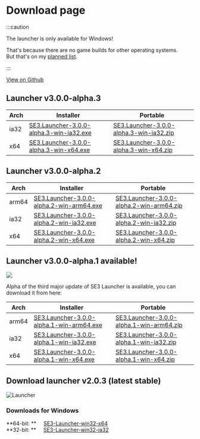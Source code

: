 # Download page

:::caution

The launcher is only available for Windows!

That's because there are no game builds for other operating systems.  
But that's on my [planned list](https://github.com/Space-Eternity-3/SE3-Launcher/projects/1).

:::

[View on Github](https://github.com/Space-Eternity-3/SE3-Launcher)

## Launcher v3.0.0-alpha.3

| Arch  | Installer                                                                                                                                                             | Portable                                                                                                                                                              |
| ----- | --------------------------------------------------------------------------------------------------------------------------------------------------------------------- | --------------------------------------------------------------------------------------------------------------------------------------------------------------------- |
| ia32  | [SE3.Launcher-3.0.0-alpha.3-win-ia32.exe](https://github.com/Space-Eternity-3/SE3-Launcher/releases/download/3.0.0-alpha.3/SE3.Launcher-3.0.0-alpha.3-win-ia32.exe)   | [SE3.Launcher-3.0.0-alpha.3-win-ia32.zip](https://github.com/Space-Eternity-3/SE3-Launcher/releases/download/3.0.0-alpha.3/SE3.Launcher-3.0.0-alpha.3-win-ia32.zip)   |
| x64   | [SE3.Launcher-3.0.0-alpha.3-win-x64.exe](https://github.com/Space-Eternity-3/SE3-Launcher/releases/download/3.0.0-alpha.3/SE3.Launcher-3.0.0-alpha.3-win-x64.exe)     | [SE3.Launcher-3.0.0-alpha.3-win-x64.zip](https://github.com/Space-Eternity-3/SE3-Launcher/releases/download/3.0.0-alpha.3/SE3.Launcher-3.0.0-alpha.3-win-x64.zip)     |

## Launcher v3.0.0-alpha.2

| Arch  | Installer                                                                                                                                                             | Portable                                                                                                                                                              |
| ----- | --------------------------------------------------------------------------------------------------------------------------------------------------------------------- | --------------------------------------------------------------------------------------------------------------------------------------------------------------------- |
| arm64 | [SE3.Launcher-3.0.0-alpha.2-win-arm64.exe](https://github.com/Space-Eternity-3/SE3-Launcher/releases/download/3.0.0-alpha.2/SE3.Launcher-3.0.0-alpha.2-win-arm64.exe) | [SE3.Launcher-3.0.0-alpha.2-win-arm64.zip](https://github.com/Space-Eternity-3/SE3-Launcher/releases/download/3.0.0-alpha.2/SE3.Launcher-3.0.0-alpha.2-win-arm64.zip) |
| ia32  | [SE3.Launcher-3.0.0-alpha.2-win-ia32.exe](https://github.com/Space-Eternity-3/SE3-Launcher/releases/download/3.0.0-alpha.2/SE3.Launcher-3.0.0-alpha.2-win-ia32.exe)   | [SE3.Launcher-3.0.0-alpha.2-win-ia32.zip](https://github.com/Space-Eternity-3/SE3-Launcher/releases/download/3.0.0-alpha.2/SE3.Launcher-3.0.0-alpha.2-win-ia32.zip)   |
| x64   | [SE3.Launcher-3.0.0-alpha.2-win-x64.exe](https://github.com/Space-Eternity-3/SE3-Launcher/releases/download/3.0.0-alpha.2/SE3.Launcher-3.0.0-alpha.2-win-x64.exe)     | [SE3.Launcher-3.0.0-alpha.2-win-x64.zip](https://github.com/Space-Eternity-3/SE3-Launcher/releases/download/3.0.0-alpha.2/SE3.Launcher-3.0.0-alpha.2-win-x64.zip)     |

## Launcher v3.0.0-alpha.1 available!

![](https://user-images.githubusercontent.com/81181783/172714927-336e92fa-93d5-48e7-9e36-547e2c3b130e.png)

Alpha of the third major update of SE3 Launcher is available, you can download it from here:

| Arch  | Installer                                                                                                                                                             | Portable                                                                                                                                                              |
| ----- | --------------------------------------------------------------------------------------------------------------------------------------------------------------------- | --------------------------------------------------------------------------------------------------------------------------------------------------------------------- |
| arm64 | [SE3.Launcher-3.0.0-alpha.1-win-arm64.exe](https://github.com/Space-Eternity-3/SE3-Launcher/releases/download/3.0.0-alpha.1/SE3.Launcher-3.0.0-alpha.1-win-arm64.exe) | [SE3.Launcher-3.0.0-alpha.1-win-arm64.zip](https://github.com/Space-Eternity-3/SE3-Launcher/releases/download/3.0.0-alpha.1/SE3.Launcher-3.0.0-alpha.1-win-arm64.zip) |
| ia32  | [SE3.Launcher-3.0.0-alpha.1-win-ia32.exe](https://github.com/Space-Eternity-3/SE3-Launcher/releases/download/3.0.0-alpha.1/SE3.Launcher-3.0.0-alpha.1-win-ia32.exe)   | [SE3.Launcher-3.0.0-alpha.1-win-ia32.zip](https://github.com/Space-Eternity-3/SE3-Launcher/releases/download/3.0.0-alpha.1/SE3.Launcher-3.0.0-alpha.1-win-ia32.zip)   |
| x64   | [SE3.Launcher-3.0.0-alpha.1-win-x64.exe](https://github.com/Space-Eternity-3/SE3-Launcher/releases/download/3.0.0-alpha.1/SE3.Launcher-3.0.0-alpha.1-win-x64.exe)     | [SE3.Launcher-3.0.0-alpha.1-win-x64.zip](https://github.com/Space-Eternity-3/SE3-Launcher/releases/download/3.0.0-alpha.1/SE3.Launcher-3.0.0-alpha.1-win-x64.zip)     |

## Download launcher v2.0.3 (latest stable)

![Launcher](/img/launcher-2.png)

### Downloads for Windows

**64-bit: ** &nbsp;&nbsp;&nbsp; [SE3-Launcher-win32-x64](https://github.com/Space-Eternity-3/SE3-Launcher/releases/download/2.0.3/SE3.Launcher-win32-x64.zip)  
**32-bit: ** &nbsp;&nbsp;&nbsp; [SE3-Launcher-win32-ia32](https://github.com/Space-Eternity-3/SE3-Launcher/releases/download/2.0.3/SE3.Launcher-win32-ia32.zip)
